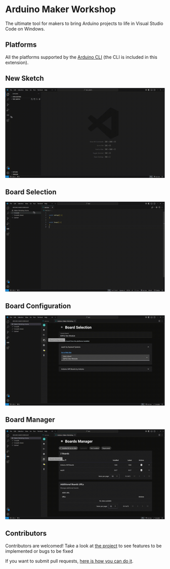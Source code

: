 # Arduino Maker Workshop
The ultimate tool for makers to bring Arduino projects to life in Visual Studio Code on Windows.


## Platforms
All the platforms supported by the [Arduino CLI](https://arduino.github.io/arduino-cli) (the CLI is included in this extension).

## New Sketch
![new sketch](.readme/new_sketch.gif)

## Board Selection
![new sketch](.readme/board_selection.gif)

## Board Configuration
![new sketch](.readme/board_configuration.gif)

## Board Manager
![new sketch](.readme/board_manager.gif)

## Contributors
Contributors are welcomed! Take a look at [the project](https://github.com/users/thelastoutpostworkshop/projects/3) to see features to be implemented or bugs to be fixed

If you want to submit pull requests, [here is how you can do it](https://docs.github.com/en/get-started/exploring-projects-on-github/contributing-to-a-project).

